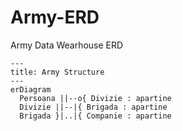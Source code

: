 # Army-ERD
Army Data Wearhouse ERD
```mermaid
---
title: Army Structure
---
erDiagram
  Persoana ||--o{ Divizie : apartine
  Divizie ||--|{ Brigada : apartine
  Brigada }|..|{ Companie : apartine
```
